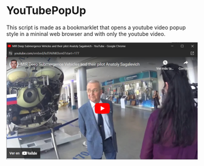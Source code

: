 # YouTubePopUp

This script is made as a bookmarklet that opens a youtube video popup style in a mininal web browser and with only the youtube video.

![alt text](https://github.com/ElPavlillo/YouTubePopUp/blob/master/images/example.png?raw=true)
